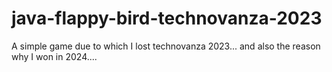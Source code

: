 # java-flappy-bird-technovanza-2023
A simple game due to which I lost technovanza 2023... and also the reason why I won in 2024....
